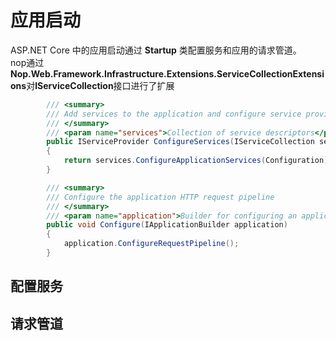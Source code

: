 # 应用启动
ASP.NET Core 中的应用启动通过 **Startup** 类配置服务和应用的请求管道。<br>
nop通过**Nop.Web.Framework.Infrastructure.Extensions.ServiceCollectionExtensions**对**IServiceCollection**接口进行了扩展
``` C#
        /// <summary>
        /// Add services to the application and configure service provider
        /// </summary>
        /// <param name="services">Collection of service descriptors</param>
        public IServiceProvider ConfigureServices(IServiceCollection services)
        {
            return services.ConfigureApplicationServices(Configuration);
        }

        /// <summary>
        /// Configure the application HTTP request pipeline
        /// </summary>
        /// <param name="application">Builder for configuring an application's request pipeline</param>
        public void Configure(IApplicationBuilder application)
        {
            application.ConfigureRequestPipeline();
        }
```
## 配置服务
## 请求管道